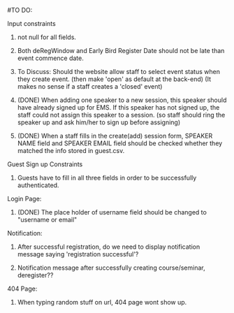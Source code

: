 #TO DO:

Input constraints

1. not null for all fields.

2. Both deRegWindow and Early Bird Register Date should not be late than event commence date.

3. To Discuss: Should the website allow staff to select event status when they create event. (then make 'open' as default at the back-end)
  (It makes no sense if a staff creates a 'closed' event)

4. (DONE) When adding one speaker to a new session, this speaker should have already signed up for EMS. 
  If this speaker has not signed up, the staff could not assign this speaker to a session.
  (so staff should ring the speaker up and ask him/her to sign up before assigning)

5. (DONE) When a staff fills in the create(add) session form, SPEAKER NAME field and SPEAKER EMAIL field should be checked whether they matched the info stored in guest.csv. 

Guest Sign up Constraints

1. Guests have to fill in all three fields in order to be successfully authenticated.

Login Page:

1. (DONE) The place holder of username field should be changed to "username or email"

Notification:

1. After successful registration, do we need to display notification message saying 'registration successful'?

2. Notification message after successfully creating course/seminar, deregister??

404 Page:

1. When typing random stuff on url, 404 page wont show up.